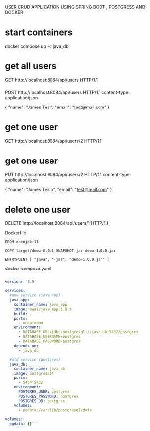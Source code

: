 USER CRUD APPLICATION USING SPRING BOOT , POSTGRESS AND DOCKER

# start containers

docker compose up -d java_db

###
# get all users
GET http://localhost:8084/api/users HTTP/1.1

###

POST http://localhost:8084/api/users HTTP/1.1
content-type: application/json

{
    "name": "James Test",
    "email": "test@mail.com"
}

###
# get one user
GET http://localhost:8084/api/users/2 HTTP/1.1


###
# get one user
PUT  http://localhost:8084/api/users/2 HTTP/1.1
content-type: application/json

{
    "name": "James Testo",
    "email": "test@mail.com"
}

###
# delete one user
DELETE  http://localhost:8084/api/users/1 HTTP/1.1

Dockerfile

```
FROM openjdk:11

COPY target/demo-0.0.1-SNAPSHOT.jar demo-1.0.0.jar

ENTRYPOINT [ "java", "-jar", "demo-1.0.0.jar" ]
```

docker-compose.yaml

```yaml

version: '3.9'

services:
  #new service (java_app)
  java_app:
    container_name: java_app
    image: mwai/java_app:1.0.0
    build: .
    ports:
      - 8084:8080
    environment:
      - DATABASE_URL=jdbc:postgresql://java_db:5432/postgres
      - DATABASE_USERNAME=postgres
      - DATABASE_PASSWORD=postgres
    depends_on:
      - java_db

  #old service (postgres)
  java_db:
    container_name: java_db
    image: postgres:14
    ports:
      - 5434:5432
    environment:
      POSTGRES_USER: postgres
      POSTGRES_PASSWORD: postgres
      POSTGRES_DB: postgres
    volumes:
      - pgdata:/var/lib/postgresql/data

volumes:
  pgdata: {}```
